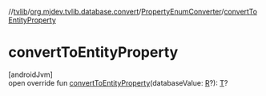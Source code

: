 //[tvlib](../../../index.md)/[org.mjdev.tvlib.database.convert](../index.md)/[PropertyEnumConverter](index.md)/[convertToEntityProperty](convert-to-entity-property.md)

# convertToEntityProperty

[androidJvm]\
open override fun [convertToEntityProperty](convert-to-entity-property.md)(databaseValue: [R](index.md)?): [T](index.md)?
